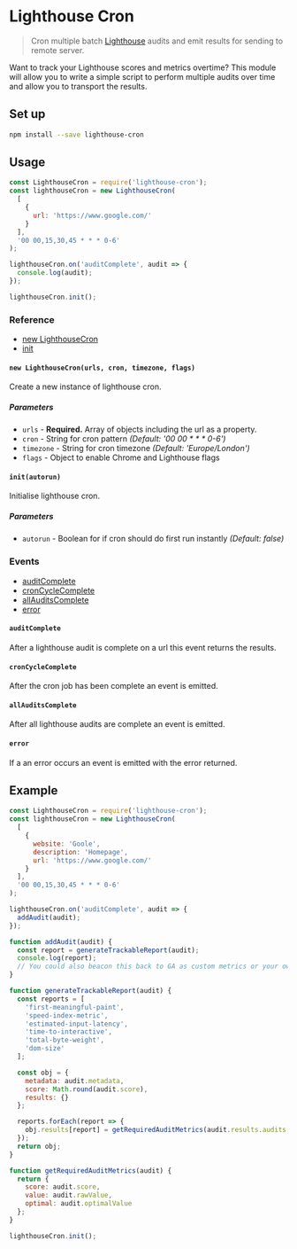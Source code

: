 # Lighthouse Cron
> Cron multiple batch [Lighthouse](https://github.com/googlechrome/lighthouse) audits and emit results for sending to remote server.

Want to track your Lighthouse scores and metrics overtime? This module will allow you to write a simple script to perform multiple audits over time and allow you to transport the results.

## Set up

```Bash
npm install --save lighthouse-cron
```

## Usage
```Javascript
const LighthouseCron = require('lighthouse-cron');
const lighthouseCron = new LighthouseCron(
  [
    {
      url: 'https://www.google.com/'
    }
  ],
  '00 00,15,30,45 * * * 0-6'
);

lighthouseCron.on('auditComplete', audit => {
  console.log(audit);
});

lighthouseCron.init();
```

### Reference
* [new LighthouseCron](#new-lighthouse-cron)
* [init](#init)

<a name="new-lighthouse-cron"></a>
#### `new LighthouseCron(urls, cron, timezone, flags)`
Create a new instance of lighthouse cron.

##### Parameters
* `urls` - **Required.** Array of objects including the url as a property.
* `cron` - String for cron pattern *(Default: '00 00 * * * 0-6')*
* `timezone` - String for cron timezone *(Default: 'Europe/London')*
* `flags` - Object to enable Chrome and Lighthouse flags

<a name="init"></a>
#### `init(autorun)`
Initialise lighthouse cron.

##### Parameters
* `autorun` - Boolean for if cron should do first run instantly *(Default: false)*

### Events
* [auditComplete](#auditComplete)
* [cronCycleComplete](#cronCycleComplete)
* [allAuditsComplete](#allAuditsComplete)
* [error](#error)

<a name="auditComplete"></a>
#### `auditComplete`
After a lighthouse audit is complete on a url this event returns the results.

<a name="cronCycleComplete"></a>
#### `cronCycleComplete`
After the cron job has been complete an event is emitted.

<a name="allAuditsComplete"></a>
#### `allAuditsComplete`
After all lighthouse audits are complete an event is emitted.

<a name="error"></a>
#### `error`
If a an error occurs an event is emitted with the error returned.

## Example
```Javascript
const LighthouseCron = require('lighthouse-cron');
const lighthouseCron = new LighthouseCron(
  [
    {
      website: 'Goole',
      description: 'Homepage',
      url: 'https://www.google.com/'
    }
  ],
  '00 00,15,30,45 * * * 0-6'
);

lighthouseCron.on('auditComplete', audit => {
  addAudit(audit);
});

function addAudit(audit) {
  const report = generateTrackableReport(audit);
  console.log(report);
  // You could also beacon this back to GA as custom metrics or your own data visualization platform
}

function generateTrackableReport(audit) {
  const reports = [
    'first-meaningful-paint',
    'speed-index-metric',
    'estimated-input-latency',
    'time-to-interactive',
    'total-byte-weight',
    'dom-size'
  ];

  const obj = {
    metadata: audit.metadata,
    score: Math.round(audit.score),
    results: {}
  };

  reports.forEach(report => {
    obj.results[report] = getRequiredAuditMetrics(audit.results.audits[report]);
  });
  return obj;
}

function getRequiredAuditMetrics(audit) {
  return {
    score: audit.score,
    value: audit.rawValue,
    optimal: audit.optimalValue
  };
}

lighthouseCron.init();
```
